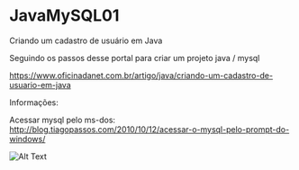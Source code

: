 # JavaMySQL01
Criando um cadastro de usuário em Java

Seguindo os passos desse portal para criar um projeto java / mysql

https://www.oficinadanet.com.br/artigo/java/criando-um-cadastro-de-usuario-em-java


Informações:

Acessar mysql pelo ms-dos:
http://blog.tiagopassos.com/2010/10/12/acessar-o-mysql-pelo-prompt-do-windows/ 

![Alt Text](https://github.com/{wfrsilva}/{JavaMySQL01}/raw/{master}/path/to/image.gif)
